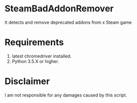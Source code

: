 # SteamBadAddonRemover
It detects and remove deprecated addons from x Steam game

# Requirements
1. latest chromedriver installed.
2. Python 3.5.X or higher.

# Disclaimer
I am not responsible for any damages caused by this script.

